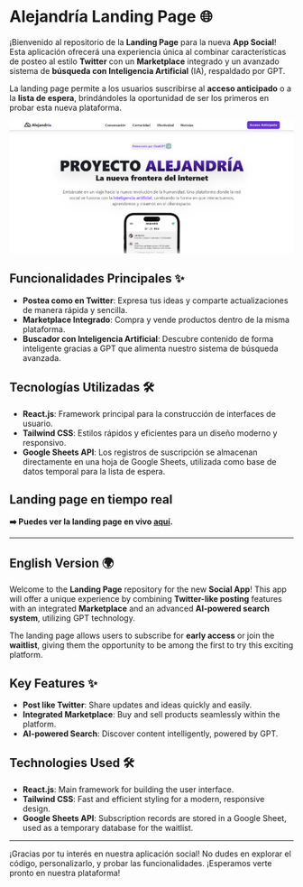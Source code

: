 # Alejandría Landing Page 🌐

¡Bienvenido al repositorio de la **Landing Page** para la nueva **App Social**! Esta aplicación ofrecerá una experiencia única al combinar características de posteo al estilo **Twitter** con un **Marketplace** integrado y un avanzado sistema de **búsqueda con Inteligencia Artificial** (IA), respaldado por GPT.

La landing page permite a los usuarios suscribirse al **acceso anticipado** o a la **lista de espera**, brindándoles la oportunidad de ser los primeros en probar esta nueva plataforma.

<img alt="landing-preview" src="./src/assets/images/Captura de pantalla 2024-09-29 011555.png">

## Funcionalidades Principales ✨

- **Postea como en Twitter**: Expresa tus ideas y comparte actualizaciones de manera rápida y sencilla.
- **Marketplace Integrado**: Compra y vende productos dentro de la misma plataforma.
- **Buscador con Inteligencia Artificial**: Descubre contenido de forma inteligente gracias a GPT que alimenta nuestro sistema de búsqueda avanzada.

## Tecnologías Utilizadas 🛠️

- **React.js**: Framework principal para la construcción de interfaces de usuario.
- **Tailwind CSS**: Estilos rápidos y eficientes para un diseño moderno y responsivo.
- **Google Sheets API**: Los registros de suscripción se almacenan directamente en una hoja de Google Sheets, utilizada como base de datos temporal para la lista de espera.

## Landing page en tiempo real

**➡️ Puedes ver la landing page en vivo [aquí](https://).**

---

## English Version 🌍

Welcome to the **Landing Page** repository for the new **Social App**! This app will offer a unique experience by combining **Twitter-like posting** features with an integrated **Marketplace** and an advanced **AI-powered search system**, utilizing GPT technology.

The landing page allows users to subscribe for **early access** or join the **waitlist**, giving them the opportunity to be among the first to try this exciting platform.

## Key Features ✨

- **Post like Twitter**: Share updates and ideas quickly and easily.
- **Integrated Marketplace**: Buy and sell products seamlessly within the platform.
- **AI-powered Search**: Discover content intelligently, powered by GPT.

## Technologies Used 🛠️

- **React.js**: Main framework for building the user interface.
- **Tailwind CSS**: Fast and efficient styling for a modern, responsive design.
- **Google Sheets API**: Subscription records are stored in a Google Sheet, used as a temporary database for the waitlist.

---

¡Gracias por tu interés en nuestra aplicación social! No dudes en explorar el código, personalizarlo, y probar las funcionalidades. ¡Esperamos verte pronto en nuestra plataforma!
